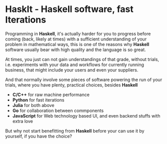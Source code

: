 # HaskIt - Haskell software, fast Iterations

Programming in **Haskell**, it's actually harder for you to progress
before coming (back, likely at times) with a sufficient understanding
of your problem in mathematical ways, this is one of the reasons why
**Haskell** software usually bear with high quality and the language
is so great.

At times, you just can not gain understandings of that grade, without
trials, i.e. experiments with your data and workflows for currently
running business, that might include your users and even your
suppliers.

And that normally involve some pieces of software powering the run of
your trials, where you have plenty, practical choices, besides
**Haskell**

- **C/C++** for raw machine performance
- **Python** for fast iterations
- **Julia** for both above
- **Go** for collaboration between commponents
- **JavaScript** for Web technology based UI, and even backend stuffs with extra love

But why not start benefitting from **Haskell** before your can use it
by yourself, if you have the choice?

